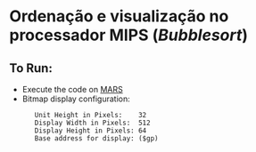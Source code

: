 # Ordenação e visualização no processador MIPS (_Bubblesort_)
  
## To Run:
* Execute the code on [MARS](http://courses.missouristate.edu/KenVollmar/MARS/)
* Bitmap display configuration: 
  ```Unit Width in Pixels:   32
	 Unit Height in Pixels:    32
	 Display Width in Pixels:  512
	 Display Height in Pixels: 64
 	 Base address for display: ($gp)
